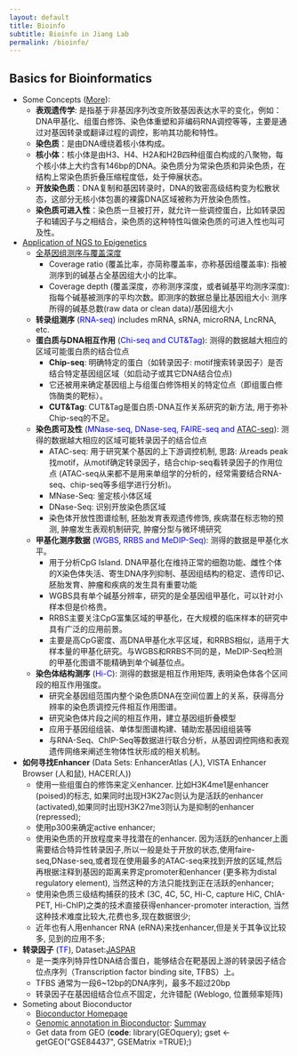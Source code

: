 ```yaml
---
layout: default
title: Bioinfo
subtitle: Bioinfo in Jiang Lab
permalink: /bioinfo/
---
```


## Basics for Bioinformatics
 - Some Concepts ([More](https://zhuanlan.zhihu.com/p/262198184)):
     - **表观遗传学**: 是指基于非基因序列改变所致基因表达水平的变化，例如：DNA甲基化、组蛋白修饰、染色体重塑和非编码RNA调控等等，主要是通过对基因转录或翻译过程的调控，影响其功能和特性。
     - **染色质**：是由DNA缠绕着核小体构成。
     - **核小体**：核小体是由H3、H4、H2A和H2B四种组蛋白构成的八聚物，每个核小体上大约含有146bp的DNA。染色质分为常染色质和异染色质，在结构上常染色质折叠压缩程度低，处于伸展状态。
     - **开放染色质**：DNA复制和基因转录时，DNA的致密高级结构变为松散状态，这部分无核小体包裹的裸露DNA区域被称为开放染色质性。
     - **染色质可进入性**：染色质一旦被打开，就允许一些调控蛋白，比如转录因子和辅因子与之相结合，染色质的这种特性叫做染色质的可进入性也叫可及性。
- [Application of NGS to Epigenetics](https://zhuanlan.zhihu.com/p/289427789)
    - [全基因组测序与覆盖深度](https://zhuanlan.zhihu.com/p/128738355)
        - Coverage ratio (覆盖比率，亦简称覆盖率，亦称基因组覆盖率): 指被测序到的碱基占全基因组大小的比率。
        - Coverage depth (覆盖深度，亦称测序深度，或者碱基平均测序深度):指每个碱基被测序的平均次数。即测序的数据总量比基因组大小: 测序所得的碱基总数(raw data or clean data)/基因组大小
    - **转录组测序** (<font color=blue>RNA-seq</font>) includes mRNA, sRNA, microRNA, LncRNA, etc.
    - **蛋白质与DNA相互作用** (<font color=blue>Chi-seq and CUT&Tag</font>): 测得的数据越大相应的区域可能蛋白质的结合位点
        - **Chip-seq**: 明确特定的蛋白（如转录因子: motif搜索转录因子）是否结合特定基因组区域（如启动子或其它DNA结合位点)
        - 它还被用来确定基因组上与组蛋白修饰相关的特定位点（即组蛋白修饰酶类的靶标）。
        - **CUT&Tag**: CUT&Tag是蛋白质-DNA互作关系研究的新方法, 用于弥补Chip-seq的不足。
    - **染色质可及性** (<font color=blue>MNase-seq, DNase-seq, FAIRE-seq and </font>[ATAC-seq](https://www.zhihu.com/question/263776928/answer/273229159)): 测得的数据越大相应的区域可能转录因子的结合位点
        - ATAC-seq: 用于研究某个基因的上下游调控机制, 思路: 从reads peak找motif，从motif确定转录因子，结合chip-seq看转录因子的作用位点 (ATAC-seq从来都不是用来单组学的分析的，经常需要结合RNA-seq、chip-seq等多组学进行分析)。
        - MNase-Seq: 鉴定核小体区域
        - DNase-Seq: 识别开放染色质区域
        - 染色体开放性图谱绘制, 胚胎发育表观遗传修饰, 疾病潜在标志物的预测, 肿瘤发生表观机制研究, 肿瘤分型与微环境研究
    - **甲基化测序数据** (<font color=blue>WGBS, RRBS and MeDIP-Seq</font>): 测得的数据是甲基化水平。
        - 用于分析CpG Island. DNA甲基化在维持正常的细胞功能、雌性个体的X染色体失活、寄生DNA序列抑制、基因组结构的稳定、遗传印记、胚胎发育、肿瘤和疾病的发生具有重要功能
        - WGBS具有单个碱基分辨率，研究的是全基因组甲基化，可以针对小样本但是价格贵。
        - RRBS主要关注CpG富集区域的甲基化，在大规模的临床样本的研究中具有广泛的应用前景。
        - 主要是高CpG密度、高DNA甲基化水平区域，和RRBS相似，适用于大样本量的甲基化研究。与WGBS和RRBS不同的是，MeDIP-Seq检测的甲基化图谱不能精确到单个碱基位点。
    - **染色体结构测序** (<font color=blue>Hi-C</font>): 测得的数据是相互作用矩阵, 表明染色体各个区间段的相互作用强度。
        - 研究全基因组范围内整个染色质DNA在空间位置上的关系，获得高分辨率的染色质调控元件相互作用图谱。
        - 研究染色体片段之间的相互作用，建立基因组折叠模型
        - 应用于基因组组装、单体型图谱构建、辅助宏基因组组装等
        - 与RNA-Seq、ChIP-Seq等数据进行联合分析，从基因调控网络和表观遗传网络来阐述生物体性状形成的相关机制。
- **如何寻找Enhancer** (Data Sets: EnhancerAtlas (人), VISTA Enhancer Browser (人和鼠), HACER(人))
    - 使用一些组蛋白的修饰来定义enhancer. 比如H3K4me1是enhancer (poised)的标志, 如果同时出现H3K27ac则认为是活跃的enhancer (activated),如果同时出现H3K27me3则认为是抑制的enhancer (repressed);
    - 使用p300来确定active enhancer;
    - 使用染色质的开放程度来寻找潜在的enhancer. 因为活跃的enhancer上面需要结合特异性转录因子,所以一般是处于开放的状态,使用faire-seq,DNase-seq,或者现在使用最多的ATAC-seq来找到开放的区域,然后再根据注释到基因的距离来界定promoter和enhancer (更多称为distal regulatory element), 当然这种的方法只能找到正在活跃的enhancer;
    - 使用染色质三级结构捕获的技术 (3C, 4C, 5C, Hi-C, capture HiC, ChIA-PET, Hi-ChIP)之类的技术直接获得enhancer-promoter interaction, 当然这种技术难度比较大,花费也多,现在数据很少;
    - 近年也有人用enhancer RNA (eRNA)来找enhancer,但是关于其争议比较多, 见到的应用不多;
- **转录因子** (<font color=blue>TF</font>), Dataset:[JASPAR](http://jaspar.genereg.net/)
    - 是一类序列特异性DNA结合蛋白，能够结合在靶基因上游的转录因子结合位点序列（Transcription factor binding site, TFBS）上。
    - TFBS 通常为一段6~12bp的DNA序列，最多不超过20bp
    - 转录因子在基因组结合位点不固定，允许错配 (Weblogo, 位置频率矩阵)
- Someting about Bioconductor
    - [Bioconductor Homepage](https://www.bioconductor.org/)
    - [Genomic annotation in Bioconductor](http://genomicsclass.github.io/book/pages/bioc1_annoOverview.html): [Summay](http://genomicsclass.github.io/book/pages/bioc1_annoCheat.html)
    - Get data from GEO (**code**: library(GEOquery); gset <- getGEO("GSE84437", GSEMatrix =TRUE);)

